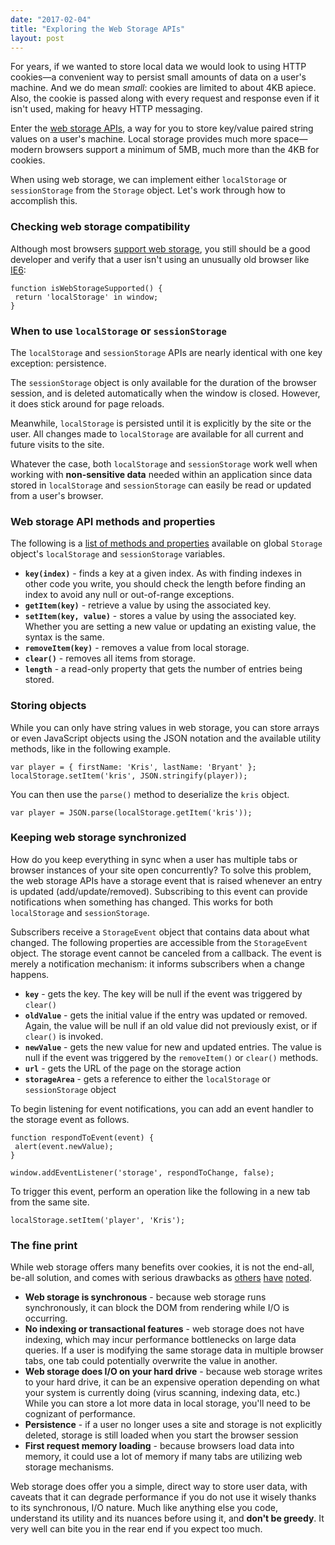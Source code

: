```yaml
---
date: "2017-02-04"
title: "Exploring the Web Storage APIs"
layout: post
---
```


For years, if we wanted to store local data we would look to using HTTP cookies—a convenient way to persist small amounts of data on a user's machine. And we do mean *small*: cookies are limited to about 4KB apiece. Also, the cookie is passed along with every request and response even if it isn't used, making for heavy HTTP messaging.

Enter the [web storage APIs](https://www.w3.org/TR/webstorage/), a way for you to store key/value paired string values on a user's machine. Local storage provides much more space—modern browsers support a minimum of 5MB, much more than the 4KB for cookies.

When using web storage, we can implement either `localStorage` or `sessionStorage` from the `Storage` object. Let's work through how to accomplish this.

### Checking web storage compatibility ###

Although most browsers [support web storage](http://caniuse.com/#feat=namevalue-storage), you still should be a good developer and verify that a user isn't using an unusually old browser like [IE6](http://www.saveie6.com/):

```language-javascript
function isWebStorageSupported() {
 return 'localStorage' in window;
}
```

### When to use `localStorage` or `sessionStorage` ###

The `localStorage` and `sessionStorage` APIs are nearly identical with one key exception: persistence.

The `sessionStorage` object is only available for the duration of the browser session, and is deleted automatically when the window is closed. However, it does stick around for page reloads.

Meanwhile, `localStorage` is persisted until it is explicitly by the site or the user. All changes made to `localStorage` are available for all current and future visits to the site.

Whatever the case, both `localStorage` and `sessionStorage` work well when working with **non-sensitive data** needed within an application since data stored in `localStorage` and `sessionStorage` can easily be read or updated from a user's browser.

### Web storage API methods and properties ###

The following is a [list of methods and properties](https://developer.mozilla.org/en-US/docs/Web/API/Storage) available on global `Storage` object's `localStorage` and `sessionStorage` variables.

* **`key(index)`** - finds a key at a given index. As with finding indexes in other code you write, you should check the length before finding an index to avoid any null or out-of-range exceptions.
* **`getItem(key)`** - retrieve a value by using the associated key.
* **`setItem(key, value)`** - stores a value by using the associated key. Whether you are setting a new value or updating an existing value, the syntax is the same.
* **`removeItem(key)`** - removes a value from local storage.
* **`clear()`** - removes all items from storage.
* **`length`** - a read-only property that gets the number of entries being stored.

### Storing objects ###

While you can only have string values in web storage, you can store arrays or even JavaScript objects using the JSON notation and the available utility methods, like in the following example.

```language-javascript
var player = { firstName: 'Kris', lastName: 'Bryant' };
localStorage.setItem('kris', JSON.stringify(player));
```

You can then use the `parse()` method to deserialize the `kris` object.

```language-javascript
var player = JSON.parse(localStorage.getItem('kris'));
```

### Keeping web storage synchronized ###

How do you keep everything in sync when a user has multiple tabs or browser instances of your site open concurrently? To solve this problem, the web storage APIs have a storage event that is raised whenever an entry is updated (add/update/removed). Subscribing to this event can provide notifications when something has changed. This works for both `localStorage` and `sessionStorage`.

Subscribers receive a `StorageEvent` object that contains data about what changed. The following properties are accessible from the `StorageEvent` object. The storage event cannot be canceled from a callback. The event is merely a notification mechanism: it informs subscribers when a change happens.

* **`key`** - gets the key. The key will be null if the event was triggered by `clear()`
* **`oldValue`** - gets the initial value if the entry was updated or removed. Again, the value will be null if an old value did not previously exist, or if `clear()` is invoked.
* **`newValue`** - gets the new value for new and updated entries. The value is null if the event was triggered by the `removeItem()` or `clear()` methods.
* **`url`** - gets the URL of the page on the storage action
* **`storageArea`** - gets a reference to either the `localStorage` or `sessionStorage` object

To begin listening for event notifications, you can add an event handler to the storage event as follows.

```language-javascript
function respondToEvent(event) {
 alert(event.newValue);
}

window.addEventListener('storage', respondToChange, false);
```

To trigger this event, perform an operation like the following in a new tab from the same site.

```language-javascript
localStorage.setItem('player', 'Kris');
```

### The fine print ###

While web storage offers many benefits over cookies, it is not the end-all, be-all solution, and comes with serious drawbacks as [others](https://hacks.mozilla.org/2012/03/there-is-no-simple-solution-for-local-storage/) [have](https://blog.mozilla.com/tglek/2012/02/22/psa-dom-local-storage-considered-harmful/) [noted](http://webreflection.blogspot.com/2012/03/whats-localstorage-about.html).

* **Web storage is synchronous** - because web storage runs synchronously, it can block the DOM from rendering while I/O is occurring.
* **No indexing or transactional features** - web storage does not have indexing, which may incur performance bottlenecks on large data queries. If a user is modifying the same storage data in multiple browser tabs, one tab could potentially overwrite the value in another.
* **Web storage does I/O on your hard drive** - because web storage writes to your hard drive, it can be an expensive operation depending on what your system is currently doing (virus scanning, indexing data, etc.) While you can store a lot more data in local storage, you'll need to be cognizant of performance.
* **Persistence** - if a user no longer uses a site and storage is not explicitly deleted, storage is still loaded when you start the browser session
* **First request memory loading** - because browsers load data into memory, it could use a lot of memory if many tabs are utilizing web storage mechanisms.

Web storage does offer you a simple, direct way to store user data, with caveats that it can degrade performance if you do not use it wisely thanks to its synchronous, I/O nature. Much like anything else you code, understand its utility and its nuances before using it, and **don't be greedy**. It very well can bite you in the rear end if you expect too much.
